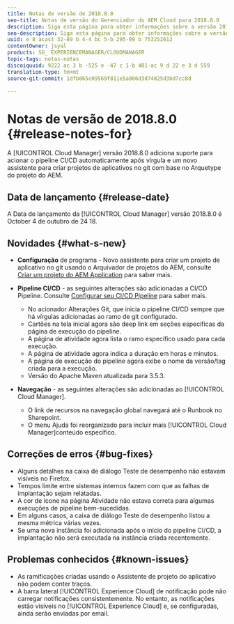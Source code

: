 ```yaml
---
title: Notas de versão de 2018.8.0
seo-title: Notas de versão do Gerenciador do AEM Cloud para 2018.8.0
description: Siga esta página para obter informações sobre a versão 2018.8.0 do Gerenciador de nuvem.
seo-description: Siga esta página para obter informações sobre a versão 2018.8.0 do Gerenciador de AEM Cloud.
uuid: e 8 acast 32-89 b 4-4 bc 5-b 295-09 b 753252612
contentOwner: jsyal
products: SG_ EXPERIENCEMANAGER/CLOUDMANAGER
topic-tags: notas-notas
discoiquuid: 9222 ac 3 b -525 e -47 c 1-b 481-ac 9 d 22 e 3 d 559
translation-type: tm+mt
source-git-commit: 1dfb065c09569f811e5a006d3d74825d3bd7cc8d

---
```



# Notas de versão de 2018.8.0 {#release-notes-for}

A [!UICONTROL Cloud Manager] versão 2018.8.0 adiciona suporte para acionar o pipeline CI/CD automaticamente após vírgula e um novo assistente para criar projetos de aplicativos no git com base no Arquetype do projeto do AEM.

## Data de lançamento {#release-date}

A Data de lançamento da [!UICONTROL Cloud Manager] versão 2018.8.0 é October 4 de outubro de 24 18.

## Novidades {#what-s-new}

* **Configuração** de programa - Novo assistente para criar um projeto de aplicativo no git usando o Arquivador de projetos do AEM, consulte [Criar um projeto do AEM Application](create-an-application-project.md) para saber mais.

* **Pipeline CI/CD** - as seguintes alterações são adicionadas a CI/CD Pipeline. Consulte [Configurar seu CI/CD Pipeline](configuring-pipeline.md) para saber mais.

   * No acionador Alterações Git, que inicia o pipeline CI/CD sempre que há vírgulas adicionadas ao ramo de git configurado.
   * Cartões na tela inicial agora são deep link em seções específicas da página de execução do pipeline.
   * A página de atividade agora lista o ramo específico usado para cada execução.
   * A página de atividade agora indica a duração em horas e minutos.
   * A página de execução do pipeline agora exibe o nome da versão/tag criada para a execução.
   * Versão do Apache Maven atualizada para 3.5.3.

* **Navegação** - as seguintes alterações são adicionadas ao [!UICONTROL Cloud Manager].

   * O link de recursos na navegação global navegará até o Runbook no Sharepoint.
   * O menu Ajuda foi reorganizado para incluir mais [!UICONTROL Cloud Manager]conteúdo específico.

## Correções de erros {#bug-fixes}

* Alguns detalhes na caixa de diálogo Teste de desempenho não estavam visíveis no Firefox.
* Tempos limite entre sistemas internos fazem com que as falhas de implantação sejam relatadas.
* A cor de ícone na página Atividade não estava correta para algumas execuções de pipeline bem-sucedidas.
* Em alguns casos, a caixa de diálogo Teste de desempenho listou a mesma métrica várias vezes.
* Se uma nova instância foi adicionada após o início do pipeline CI/CD, a implantação não será executada na instância criada recentemente.

## Problemas conhecidos {#known-issues}

* As ramificações criadas usando o Assistente de projeto do aplicativo não podem conter traços.
* A barra lateral [!UICONTROL Experience Cloud] de notificação pode não carregar notificações consistentemente. No entanto, as notificações estão visíveis no [!UICONTROL Experience Cloud] e, se configuradas, ainda serão enviadas por email.

